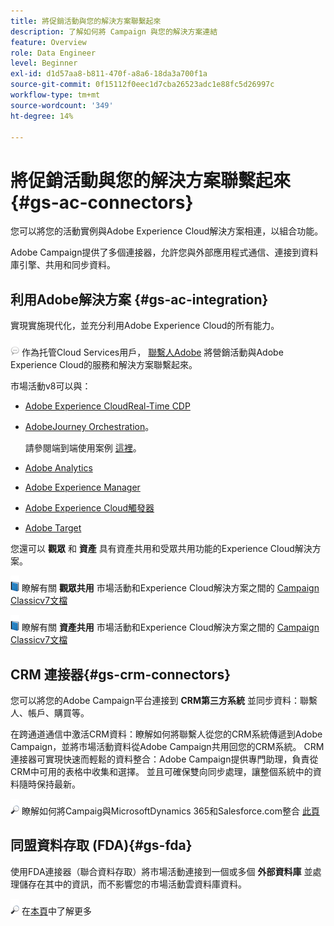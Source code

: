 ```yaml
---
title: 將促銷活動與您的解決方案聯繫起來
description: 了解如何將 Campaign 與您的解決方案連結
feature: Overview
role: Data Engineer
level: Beginner
exl-id: d1d57aa8-b811-470f-a8a6-18da3a700f1a
source-git-commit: 0f15112f0eec1d7cba26523adc1e88fc5d26997c
workflow-type: tm+mt
source-wordcount: '349'
ht-degree: 14%

---
```


# 將促銷活動與您的解決方案聯繫起來{#gs-ac-connectors}

您可以將您的活動實例與Adobe Experience Cloud解決方案相連，以組合功能。

Adobe Campaign提供了多個連接器，允許您與外部應用程式通信、連接到資料庫引擎、共用和同步資料。

## 利用Adobe解決方案 {#gs-ac-integration}

實現實施現代化，並充分利用Adobe Experience Cloud的所有能力。

![](../assets/do-not-localize/speech.png)  作為托管Cloud Services用戶， [聯繫人Adobe](../start/campaign-faq.md#support) 將營銷活動與Adobe Experience Cloud的服務和解決方案聯繫起來。

市場活動v8可以與：


* [Adobe Experience CloudReal-Time CDP](../connect/ac-rtcdp.md)
* [AdobeJourney Orchestration](https://experienceleague.adobe.com/docs/journeys/using/action-journeys/acc-action.html?lang=en)。

   請參閱端到端使用案例 [這裡](https://experienceleague.adobe.com/docs/journeys/using/use-cases-journeys/campaign-classic-use-case.html?lang=zh-Hant)。

* [Adobe Analytics](../connect/ac-aa.md)
* [Adobe Experience Manager](../connect/ac-aem.md)
* [Adobe Experience Cloud觸發器](../connect/ac-triggers.md)
* [Adobe Target](../connect/ac-at.md)

您還可以 **觀眾** 和 **資產** 具有資產共用和受眾共用功能的Experience Cloud解決方案。

![](../assets/do-not-localize/book.png) 瞭解有關 **觀眾共用** 市場活動和Experience Cloud解決方案之間的 [Campaign Classicv7文檔](https://experienceleague.adobe.com/docs/campaign-classic/using/integrating-with-adobe-experience-cloud/audience-sharing/sharing-audiences-with-adobe-experience-cloud.html?lang=en#integrating-with-adobe-experience-cloud)

![](../assets/do-not-localize/book.png) 瞭解有關 **資產共用** 市場活動和Experience Cloud解決方案之間的 [Campaign Classicv7文檔](https://experienceleague.adobe.com/docs/campaign-classic/using/integrating-with-adobe-experience-cloud/asset-sharing/sharing-assets-with-adobe-experience-cloud.html?lang=en#integrating-with-adobe-experience-cloud)

## CRM 連接器{#gs-crm-connectors}

您可以將您的Adobe Campaign平台連接到 **CRM第三方系統** 並同步資料：聯繫人、帳戶、購買等。

在跨通道通信中激活CRM資料：瞭解如何將聯繫人從您的CRM系統傳遞到Adobe Campaign，並將市場活動資料從Adobe Campaign共用回您的CRM系統。
CRM連接器可實現快速而輕鬆的資料整合：Adobe Campaign提供專門助理，負責從CRM中可用的表格中收集和選擇。 並且可確保雙向同步處理，讓整個系統中的資料隨時保持最新。

![](../assets/do-not-localize/glass.png) 瞭解如何將Campaig與MicrosoftDynamics 365和Salesforce.com整合 [此頁](crm.md)

## 同盟資料存取 (FDA){#gs-fda}

使用FDA連接器（聯合資料存取）將市場活動連接到一個或多個 **外部資料庫** 並處理儲存在其中的資訊，而不影響您的市場活動雲資料庫資料。

![](../assets/do-not-localize/glass.png) 在[本頁](fda.md)中了解更多


<!--
## Integrate with social media

Use the **Managing social networks (Social Marketing)** option to interact with customers and prospects via Twitter.

* Send messages on Twitter: Adobe Campaign lets you post messages directly to your twitter account. You can also send direct messages to all your followers.
* Collect new contacts: Adobe Campaign can automatically recovers the profile data, which enables you to carry out targeting campaigns and, when possible, to implement cross-channel strategies.

![](../assets/do-not-localize/glass.png) Learn how to set up and use Campaign Social Marketing in [this page](../connect/ac-tw.md).

![](../assets/do-not-localize/glass.png) Learn how to create Twitter posts and send direct messages to your followers in [this page](../send/twitter.md).
-->
